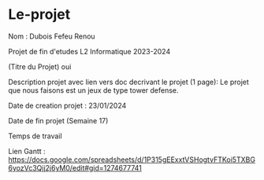 # Le-projet
Nom : Dubois Fefeu Renou
 
Projet de fin d'etudes L2 Informatique 2023-2024

(Titre du Projet) oui

Description projet avec lien vers doc decrivant le projet (1 page):
Le projet que nous faisons est un jeux de type tower defense. 

Date de creation projet : 23/01/2024

Date de fin projet (Semaine 17)

Temps de travail

Lien Gantt : https://docs.google.com/spreadsheets/d/1P315gEExxtVSHogtvFTKoi5TXBG6yozVc3Qjj2j6yM0/edit#gid=1274677741

